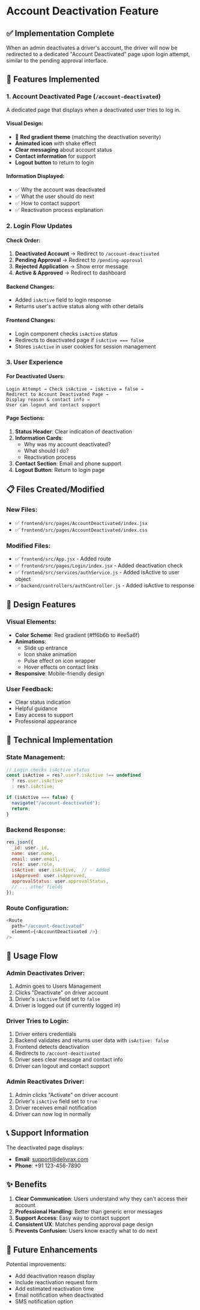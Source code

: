 # Account Deactivation Feature

## ✅ Implementation Complete

When an admin deactivates a driver's account, the driver will now be redirected to a dedicated "Account Deactivated" page upon login attempt, similar to the pending approval interface.

## 🎯 Features Implemented

### 1. **Account Deactivated Page** (`/account-deactivated`)
A dedicated page that displays when a deactivated user tries to log in.

#### Visual Design:
- 🚫 **Red gradient theme** (matching the deactivation severity)
- **Animated icon** with shake effect
- **Clear messaging** about account status
- **Contact information** for support
- **Logout button** to return to login

#### Information Displayed:
- ✅ Why the account was deactivated
- ✅ What the user should do next
- ✅ How to contact support
- ✅ Reactivation process explanation

### 2. **Login Flow Updates**

#### Check Order:
1. **Deactivated Account** → Redirect to `/account-deactivated`
2. **Pending Approval** → Redirect to `/pending-approval`
3. **Rejected Application** → Show error message
4. **Active & Approved** → Redirect to dashboard

#### Backend Changes:
- Added `isActive` field to login response
- Returns user's active status along with other details

#### Frontend Changes:
- Login component checks `isActive` status
- Redirects to deactivated page if `isActive === false`
- Stores `isActive` in user cookies for session management

### 3. **User Experience**

#### For Deactivated Users:
```
Login Attempt → Check isActive → isActive = false → 
Redirect to Account Deactivated Page → 
Display reason & contact info → 
User can logout and contact support
```

#### Page Sections:
1. **Status Header**: Clear indication of deactivation
2. **Information Cards**:
   - Why was my account deactivated?
   - What should I do?
   - Reactivation process
3. **Contact Section**: Email and phone support
4. **Logout Button**: Return to login page

## 📋 Files Created/Modified

### New Files:
- ✅ `frontend/src/pages/AccountDeactivated/index.jsx`
- ✅ `frontend/src/pages/AccountDeactivated/index.css`

### Modified Files:
- ✅ `frontend/src/App.jsx` - Added route
- ✅ `frontend/src/pages/Login/index.jsx` - Added deactivation check
- ✅ `frontend/src/services/authService.js` - Added isActive to user object
- ✅ `backend/controllers/authController.js` - Added isActive to response

## 🎨 Design Features

### Visual Elements:
- **Color Scheme**: Red gradient (#ff6b6b to #ee5a6f)
- **Animations**: 
  - Slide up entrance
  - Icon shake animation
  - Pulse effect on icon wrapper
  - Hover effects on contact links
- **Responsive**: Mobile-friendly design

### User Feedback:
- Clear status indication
- Helpful guidance
- Easy access to support
- Professional appearance

## 🔧 Technical Implementation

### State Management:
```javascript
// Login checks isActive status
const isActive = res?.user?.isActive !== undefined 
  ? res.user.isActive 
  : res?.isActive;

if (isActive === false) {
  navigate("/account-deactivated");
  return;
}
```

### Backend Response:
```javascript
res.json({
  _id: user._id,
  name: user.name,
  email: user.email,
  role: user.role,
  isActive: user.isActive,  // ✅ Added
  isApproved: user.isApproved,
  approvalStatus: user.approvalStatus,
  // ... other fields
});
```

### Route Configuration:
```javascript
<Route 
  path="/account-deactivated" 
  element={<AccountDeactivated />} 
/>
```

## 🚀 Usage Flow

### Admin Deactivates Driver:
1. Admin goes to Users Management
2. Clicks "Deactivate" on driver account
3. Driver's `isActive` field set to `false`
4. Driver is logged out (if currently logged in)

### Driver Tries to Login:
1. Driver enters credentials
2. Backend validates and returns user data with `isActive: false`
3. Frontend detects deactivation
4. Redirects to `/account-deactivated`
5. Driver sees clear message and contact info
6. Driver can logout and contact support

### Admin Reactivates Driver:
1. Admin clicks "Activate" on driver account
2. Driver's `isActive` field set to `true`
3. Driver receives email notification
4. Driver can now log in normally

## 📞 Support Information

The deactivated page displays:
- **Email**: support@delivrax.com
- **Phone**: +91 123-456-7890

## ✨ Benefits

1. **Clear Communication**: Users understand why they can't access their account
2. **Professional Handling**: Better than generic error messages
3. **Support Access**: Easy way to contact support
4. **Consistent UX**: Matches pending approval page design
5. **Prevents Confusion**: Users know exactly what to do next

## 🎯 Future Enhancements

Potential improvements:
- Add deactivation reason display
- Include reactivation request form
- Add estimated reactivation time
- Email notification when deactivated
- SMS notification option
